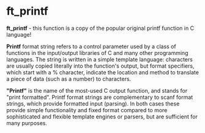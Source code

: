 # ft_printf

__ft_printf__ - this function is a copy of the popular original printf function in C language!

__Printf__ format string refers to a control parameter used by a class of functions in the input/output libraries of C and many other programming languages. The string is written in a simple template language: characters are usually copied literally into the function's output, but format specifiers, which start with a % character, indicate the location and method to translate a piece of data (such as a number) to characters.

__"Printf"__ is the name of the most-used C output function, and stands for "print formatted". Printf format strings are complementary to scanf format strings, which provide formatted input (parsing). In both cases these provide simple functionality and fixed format compared to more sophisticated and flexible template engines or parsers, but are sufficient for many purposes.
